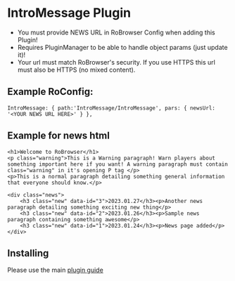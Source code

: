 # IntroMessage Plugin
- You must provide NEWS URL in RoBrowser Config when adding this Plugin!
- Requires PluginManager to be able to handle object params (just update it)!
- Your url must match RoBrowser's security. If you use HTTPS this url must also be HTTPS (no mixed content).

## Example RoConfig:

`IntroMessage: { path:'IntroMessage/IntroMessage', pars: { newsUrl: '<YOUR NEWS URL HERE>' } },`

## Example for news html

```
<h1>Welcome to RoBrowser</h1> 
<p class="warning">This is a Warning paragraph! Warn players about something important here if you want! A warning paragraph must contain class="warning" in it's opening P tag </p>
<p>This is a normal paragraph detailing something general information that everyone should know.</p>

<div class="news">
	<h3 class="new" data-id="3">2023.01.27</h3><p>Another news paragraph detailing something exciting new thing</p>
	<h3 class="new" data-id="2">2023.01.26</h3><p>Sample news paragraph containing something awesome</p>
	<h3 class="new" data-id="1">2023.01.24</h3><p>News page added</p>
</div>
```
## Installing
Please use the main [plugin guide](https://github.com/MrAntares/roBrowserLegacy-plugins#readme)

